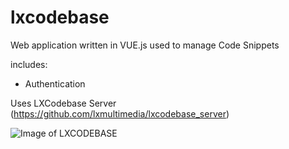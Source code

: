 # lxcodebase
Web application written in VUE.js used to manage Code Snippets

includes:
- Authentication


Uses LXCodebase Server (https://github.com/lxmultimedia/lxcodebase_server)

![Image of LXCODEBASE](http://lxbase.tk/lxcodebase.JPG)